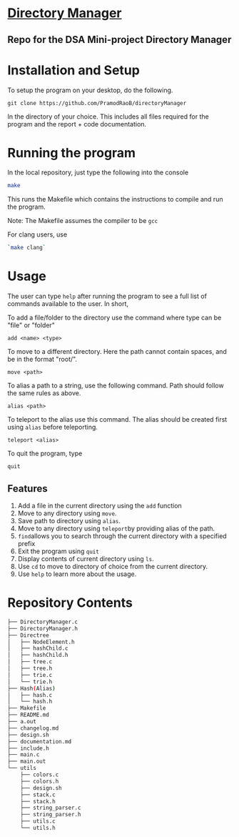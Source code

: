 # [Directory Manager](https://github.com/PramodRaoB/directoryManager)

## Repo for the DSA Mini-project Directory Manager

# Installation and Setup

To setup the program on your desktop, do the following.

`git clone https://github.com/PramodRaoB/directoryManager`

In the directory of your choice.
This includes all files required for the program and the report + code documentation.

# Running the program

In the local repository, just type the following into the console

```bash
make
```

This runs the Makefile which contains the instructions to compile and run the program.

Note: The Makefile assumes the compiler to be `gcc`

For clang users, use

```bash
`make clang`
```

# Usage

The user can type `help` after running the program to see a full list of commands available to the user. In short,

To add a file/folder to the directory use the command where type can be "file" or "folder"
```
add <name> <type>
```

To move to a different directory. Here the path cannot contain spaces, and be in the format "root/".
```
move <path>
```

To alias a path to a string, use the following command. Path should follow the same rules as above.
```
alias <path>
```

To teleport to the alias use this command. The alias should be created first using `alias` before teleporting.
```
teleport <alias>
```

To quit the program, type
```
quit
```

## Features

1. Add a file in the current directory using the `add` function
2. Move to any directory using `move`.
3. Save path to directory using `alias`.
4. Move to any directory using `teleport`by providing alias of the path.
5. `find`allows you to search through the current directory with a specified prefix
6. Exit the program using `quit`
7. Display contents of current directory using `ls`.
8. Use `cd` to move to directory of choice from the current directory.
9. Use `help` to learn more about the usage.

# Repository Contents

```bash
├── DirectoryManager.c
├── DirectoryManager.h
├── Directree
│   ├── NodeElement.h
│   ├── hashChild.c
│   ├── hashChild.h
│   ├── tree.c
│   ├── tree.h
│   ├── trie.c
│   └── trie.h
├── Hash(Alias)
│   ├── hash.c
│   └── hash.h
├── Makefile
├── README.md
├── a.out
├── changelog.md
├── design.sh
├── documentation.md
├── include.h
├── main.c
├── main.out
└── utils
    ├── colors.c
    ├── colors.h
    ├── design.sh
    ├── stack.c
    ├── stack.h
    ├── string_parser.c
    ├── string_parser.h
    ├── utils.c
    └── utils.h
```
